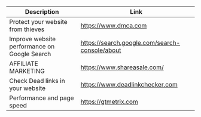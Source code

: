 | Description   | Link          |
| ------------- | ------------- |
| Protect your website from thieves | https://www.dmca.com  |
| Improve website performance on Google Search | https://search.google.com/search-console/about |
| AFFILIATE MARKETING | https://www.shareasale.com/|
| Check Dead links in your website | https://www.deadlinkchecker.com |
| Performance and page speed | https://gtmetrix.com |


